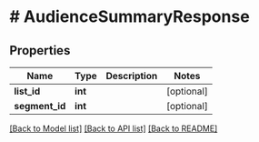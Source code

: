 # # AudienceSummaryResponse

## Properties

Name | Type | Description | Notes
------------ | ------------- | ------------- | -------------
**list_id** | **int** |  | [optional] 
**segment_id** | **int** |  | [optional] 

[[Back to Model list]](../../README.md#documentation-for-models) [[Back to API list]](../../README.md#documentation-for-api-endpoints) [[Back to README]](../../README.md)


